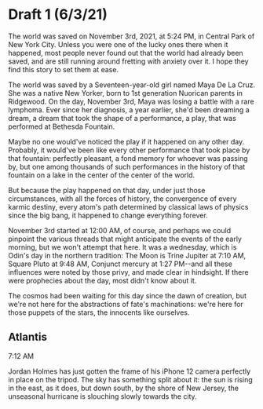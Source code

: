# Draft 1 \(6/3/21\)

The world was saved on November 3rd, 2021, at 5:24 PM, in Central Park of New York City. Unless you were one of the lucky ones there when it happened, most people never found out that the world had already been saved, and are still running around fretting with anxiety over it. I hope they find this story to set them at ease. 

The world was saved by a Seventeen-year-old girl named Maya De La Cruz. She was a native New Yorker, born to 1st generation Nuorican parents in Ridgewood. On the day, November 3rd, Maya was losing a battle with a rare lymphoma. Ever since her diagnosis, a year earlier, she'd been dreaming a dream, a dream that took the shape of a performance, a play, that was performed at Bethesda Fountain. 

Maybe no one would've noticed the play if it happened on any other day. Probably, it would've been like every other performance that took place by that fountain: perfectly pleasant, a fond memory for whoever was passing by, but one among thousands of such performances in the history of that fountain on a lake in the center of the center of the world.

But because the play happened on that day, under just those circumstances, with all the forces of history, the convergence of every karmic destiny, every atom's path determined by classical laws of physics since the big bang, it happened to change everything forever.

November 3rd started at 12:00 AM, of course, and perhaps we could pinpoint the various threads that might anticipate the events of the early morning, but we won't attempt that here. It was a wednesday, which is Odin's day in the northern tradition: The Moon is Trine Jupiter at 7:10 AM, Square Pluto at 9:48 AM, Conjunct mercury at 1:27 PM--and all these influences were noted by those privy, and made clear in hindsight. If there were prophecies about the day, most didn't know about it.

The cosmos had been waiting for this day since the dawn of creation, but we're not here for the abstractions of fate's machinations: we're here for those puppets of the stars, the innocents like ourselves.

## Atlantis

7:12 AM

Jordan Holmes has just gotten the frame of his iPhone 12 camera perfectly in place on the tripod. The sky has something split about it: the sun is rising in the east, as it does, but down south, by the shore of New Jersey, the unseasonal hurricane is slouching slowly towards the city. 

